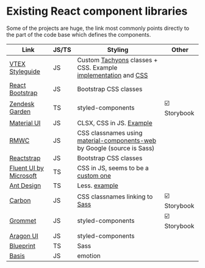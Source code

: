 # Existing React component libraries

Some of the projects are huge, the link most commonly points directly to the part of the code base which defines the components.

Link | JS/TS | Styling | Other
-----|---------|---------|--------
[VTEX Styleguide](https://github.com/vtex/styleguide/tree/master/react) | JS | Custom [Tachyons](https://vtex.github.io/vtex-tachyons/) classes + CSS. Example [implementation](https://github.com/vtex/styleguide/blob/master/react/components/Input/index.js) and [CSS](https://github.com/vtex/styleguide/blob/master/react/components/Input/Input.css)
[React Bootstrap](https://github.com/react-bootstrap/react-bootstrap/tree/master/src) | JS | Bootstrap CSS classes
[Zendesk Garden](https://github.com/zendeskgarden/react-components/tree/master/packages) | TS | styled-components | ☑️ Storybook
[Material UI](https://github.com/mui-org/material-ui/tree/master/packages/material-ui/src) | JS | CLSX, CSS in JS. [Example](https://github.com/mui-org/material-ui/blob/edb2d6382e271dbfc28384b10c417c0f5843e8f8/packages/material-ui/src/Button/Button.js#L9)
[RMWC](https://github.com/jamesmfriedman/rmwc/tree/master/src) | JS | CSS classnames using [material-components-web](https://github.com/material-components/material-components-web/tree/39e6f71e2e03b75512242d7520678c32c5af2b70/packages/mdc-animation) by Google (source is Sass)
[Reactstrap](https://github.com/reactstrap/reactstrap/tree/master/src) | JS | Bootstrap CSS classes
[Fluent UI by Microsoft](https://github.com/microsoft/fluentui/tree/master/packages/office-ui-fabric-react/src) | TS | CSS in JS, seems to be a [custom one](https://github.com/microsoft/fluentui/blob/master/packages/utilities/src/styled.tsx)
[Ant Design](https://github.com/ant-design/ant-design/tree/master/components) | TS | Less. [example](https://github.com/ant-design/ant-design/blob/master/components/card/style/index.less)
[Carbon](https://github.com/carbon-design-system/carbon/tree/master/packages/react/src) | JS | CSS classnames linking to [Sass](https://github.com/carbon-design-system/carbon/blob/master/packages/components/src/components/button/_button.scss) | ☑️ Storybook
[Grommet](https://github.com/grommet/grommet/blob/master/src/js/components/) | JS | styled-components | ☑️ Storybook
[Aragon UI](https://github.com/aragon/aragon-ui/blob/master/src/components/) | JS | styled-components
[Blueprint](https://github.com/palantir/blueprint/tree/develop/packages/core/src/components) | TS | Sass
[Basis](https://github.com/moroshko/basis/blob/master/src/components) | JS | emotion
